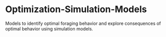 # Optimization-Simulation-Models
Models to identify optimal foraging behavior and explore consequences of optimal behavior using simulation models.
